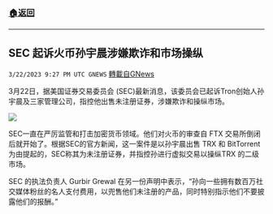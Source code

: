 ###  [:house:返回](README.md)
---


## SEC 起诉火币孙宇晨涉嫌欺诈和市场操纵
`3/22/2023 9:27 PM UTC GNEWS` [轉載自GNews](https://gnews.org/articles/1037299)

3月22日，据美国证券交易委员会 (SEC)最新消息，该委员会已起诉Tron创始人孙宇晨及三家管理公司，指控他出售未注册证券，涉嫌欺诈和操纵市场。

![](https://i.imgur.com/YT1tPPX.png)

SEC一直在严厉监管和打击加密货币领域。他们对火币的审查自 FTX 交易所倒闭后就开始了。根据SEC的官方新闻，这一案件是以孙宇晨出售 TRX 和 BitTorrent 为由提起的，SEC称其为未注册证券，并指控孙进行虚拟交易以操纵TRX 的二级市场。

 SEC 的执法负责人 Gurbir Grewal 在另一份声明中表示，“孙向一些拥有数百万社交媒体粉丝的名人支付费用，以兜售他们未注册的产品，同时特别指示他们不要披露他们的报酬。”
